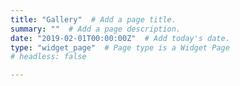 ```yaml
---
title: "Gallery"  # Add a page title.
summary: ""  # Add a page description.
date: "2019-02-01T00:00:00Z"  # Add today's date.
type: "widget_page"  # Page type is a Widget Page
# headless: false

---
```

